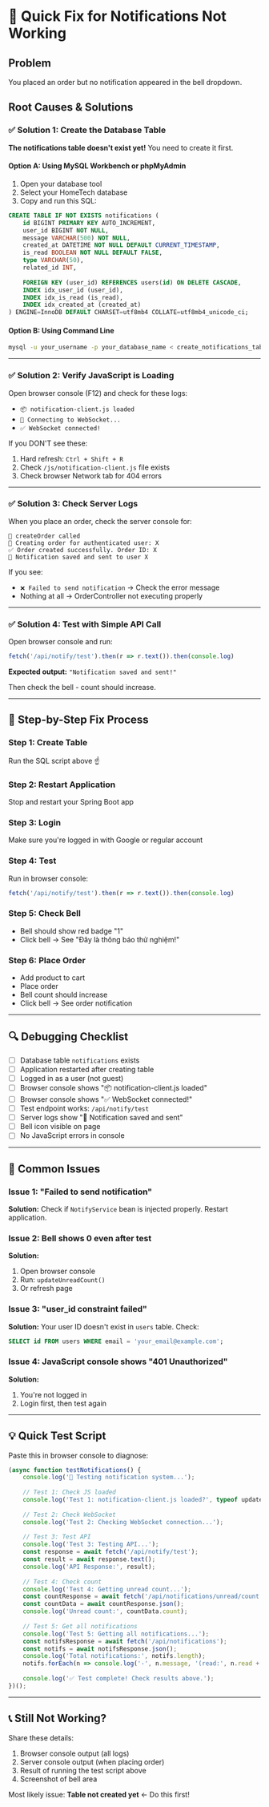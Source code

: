 # 🔧 Quick Fix for Notifications Not Working

## Problem
You placed an order but no notification appeared in the bell dropdown.

## Root Causes & Solutions

### ✅ Solution 1: Create the Database Table

**The notifications table doesn't exist yet!** You need to create it first.

#### Option A: Using MySQL Workbench or phpMyAdmin
1. Open your database tool
2. Select your HomeTech database
3. Copy and run this SQL:

```sql
CREATE TABLE IF NOT EXISTS notifications (
    id BIGINT PRIMARY KEY AUTO_INCREMENT,
    user_id BIGINT NOT NULL,
    message VARCHAR(500) NOT NULL,
    created_at DATETIME NOT NULL DEFAULT CURRENT_TIMESTAMP,
    is_read BOOLEAN NOT NULL DEFAULT FALSE,
    type VARCHAR(50),
    related_id INT,
    
    FOREIGN KEY (user_id) REFERENCES users(id) ON DELETE CASCADE,
    INDEX idx_user_id (user_id),
    INDEX idx_is_read (is_read),
    INDEX idx_created_at (created_at)
) ENGINE=InnoDB DEFAULT CHARSET=utf8mb4 COLLATE=utf8mb4_unicode_ci;
```

#### Option B: Using Command Line
```bash
mysql -u your_username -p your_database_name < create_notifications_table.sql
```

---

### ✅ Solution 2: Verify JavaScript is Loading

Open browser console (F12) and check for these logs:
- `📦 notification-client.js loaded`
- `🔌 Connecting to WebSocket...`
- `✅ WebSocket connected!`

If you DON'T see these:
1. Hard refresh: `Ctrl + Shift + R`
2. Check `/js/notification-client.js` file exists
3. Check browser Network tab for 404 errors

---

### ✅ Solution 3: Check Server Logs

When you place an order, check the server console for:
```
🛒 createOrder called
👤 Creating order for authenticated user: X
✅ Order created successfully. Order ID: X
🔔 Notification saved and sent to user X
```

If you see:
- `❌ Failed to send notification` → Check the error message
- Nothing at all → OrderController not executing properly

---

### ✅ Solution 4: Test with Simple API Call

Open browser console and run:
```javascript
fetch('/api/notify/test').then(r => r.text()).then(console.log)
```

**Expected output:** `"Notification saved and sent!"`

Then check the bell - count should increase.

---

## 🎯 Step-by-Step Fix Process

### Step 1: Create Table
Run the SQL script above ☝️

### Step 2: Restart Application
Stop and restart your Spring Boot app

### Step 3: Login
Make sure you're logged in with Google or regular account

### Step 4: Test
Run in browser console:
```javascript
fetch('/api/notify/test').then(r => r.text()).then(console.log)
```

### Step 5: Check Bell
- Bell should show red badge "1"
- Click bell → See "Đây là thông báo thử nghiệm!"

### Step 6: Place Order
- Add product to cart
- Place order
- Bell count should increase
- Click bell → See order notification

---

## 🔍 Debugging Checklist

- [ ] Database table `notifications` exists
- [ ] Application restarted after creating table
- [ ] Logged in as a user (not guest)
- [ ] Browser console shows "📦 notification-client.js loaded"
- [ ] Browser console shows "✅ WebSocket connected!"
- [ ] Test endpoint works: `/api/notify/test`
- [ ] Server logs show "🔔 Notification saved and sent"
- [ ] Bell icon visible on page
- [ ] No JavaScript errors in console

---

## 🚨 Common Issues

### Issue 1: "Failed to send notification"
**Solution:** Check if `NotifyService` bean is injected properly. Restart application.

### Issue 2: Bell shows 0 even after test
**Solution:** 
1. Open browser console
2. Run: `updateUnreadCount()`
3. Or refresh page

### Issue 3: "user_id constraint failed"
**Solution:** Your user ID doesn't exist in `users` table. Check:
```sql
SELECT id FROM users WHERE email = 'your_email@example.com';
```

### Issue 4: JavaScript console shows "401 Unauthorized"
**Solution:** 
1. You're not logged in
2. Login first, then test again

---

## 💡 Quick Test Script

Paste this in browser console to diagnose:
```javascript
(async function testNotifications() {
    console.log('🔧 Testing notification system...');
    
    // Test 1: Check JS loaded
    console.log('Test 1: notification-client.js loaded?', typeof updateUnreadCount === 'function');
    
    // Test 2: Check WebSocket
    console.log('Test 2: Checking WebSocket connection...');
    
    // Test 3: Test API
    console.log('Test 3: Testing API...');
    const response = await fetch('/api/notify/test');
    const result = await response.text();
    console.log('API Response:', result);
    
    // Test 4: Check count
    console.log('Test 4: Getting unread count...');
    const countResponse = await fetch('/api/notifications/unread/count');
    const countData = await countResponse.json();
    console.log('Unread count:', countData.count);
    
    // Test 5: Get all notifications
    console.log('Test 5: Getting all notifications...');
    const notifsResponse = await fetch('/api/notifications');
    const notifs = await notifsResponse.json();
    console.log('Total notifications:', notifs.length);
    notifs.forEach(n => console.log('-', n.message, '(read:', n.read + ')'));
    
    console.log('✅ Test complete! Check results above.');
})();
```

---

## 📞 Still Not Working?

Share these details:
1. Browser console output (all logs)
2. Server console output (when placing order)
3. Result of running the test script above
4. Screenshot of bell area

Most likely issue: **Table not created yet** ← Do this first!



